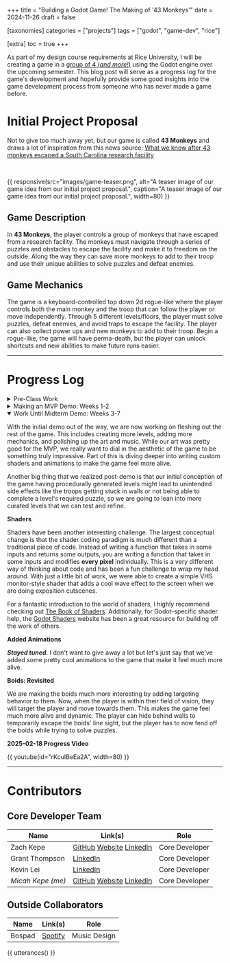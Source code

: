 +++
title = "Building a Godot Game! The Making of '43 Monkeys'"
date = 2024-11-26
draft = false

[taxonomies]
categories = ["projects"]
tags = ["godot", "game-dev", "rice"]

[extra]
toc = true
+++

As part of my design course requirements at Rice University, I will be creating
a game in a [group of 4 (_and more!_)](#contributors) using the Godot engine over the
upcoming semester. This blog post will serve as a progress log for the game's
development and hopefully provide some good insights into the game
development process from someone who has never made a game before.

<!-- more -->

# Initial Project Proposal

Not to give too much away yet, but our game is called **43 Monkeys** and draws
a lot of inspiration from this news source:
[What we know after 43 monkeys escaped a South Carolina research facility](https://www.cbsnews.com/news/south-carolina-escaped-monkeys-what-we-know/)

<br>

{{ responsive(src="images/game-teaser.png",
alt="A teaser image of our game idea from our initial project proposal.",
caption="A teaser image of our game idea from our initial project proposal.",
width=80) }}

## Game Description

In **43 Monkeys**, the player controls a group of monkeys that have escaped from
a research facility. The monkeys must navigate through a series of puzzles and
obstacles to escape the facility and make it to freedom on the outside. Along
the way they can save more monkeys to add to their troop and use their unique
abilities to solve puzzles and defeat enemies.

## Game Mechanics

The game is a keyboard-controlled top down 2d rogue-like where the player controls
both the main monkey and the troop that can follow the player or move
independently. Through 5 different levels/floors, the player must solve puzzles,
defeat enemies, and avoid traps to escape the facility. The player can also
collect power ups and new monkeys to add to their troop. Begin a rogue-like, the
game will have perma-death, but the player can unlock shortcuts and new abilities
to make future runs easier.

---

# Progress Log

<details>
    <summary>Pre-Class Work</summary>

**Updates**

Before the class officially starts, we are taking time to familiarize ourselves
with the Godot engine and the basics of game development. My first thoughts on
working with GDScript is that it like a blend of Python and TypeScript, which is
pretty cool. I'm excited to see how it works in practice. I've also been watching
some tutorials on the Godot engine and game development in general to get a feel
for the process.

As of now, we have basic character sprites and background tiles ready to go.
We are also working getting a basic scene set up in Godot to start testing
out movement and interactions. Godot's
[documentation](https://docs.godotengine.org/en/stable/index.html) is very
good and has been a great resource for getting started.

**Basic Movement**

{{ gif(
sources=["videos/basic-movt.mp4"],
width=40
)}}

**Music**

With a fun little open-source webapp called [BeepBox](https://www.beepbox.co/),
we were able to make some fun 8-bit music for our game.

{{ audio(
source="music/fonky-loop.ogg"
)}}

</details>

<details>
    <summary>Making an MVP Demo: Weeks 1-2</summary>

With the spring semester now in full swing and our team assembled, we are working
on getting our MVP (minimum viable product) ready for a demo scheduled at the end
of week 2 of the course.

Our big focus is looking at [flocking
algorithms](https://en.wikipedia.org/wiki/Flocking) and
[boids](https://en.wikipedia.org/wiki/Boids). This is because one of the
unique features of our game is that the player will be able to control a
group of monkeys that will follow the player around the map or move
independently as a swarm.

{{ gif(
sources=["videos/boids-demo.mp4"],
width = 80
)}}

**Update**: Demo MVP is completed. We ended up doing a simple demo level where
the player has to use their group of monkeys to deactivate lasers with
coordinated button presses and defeat a boss at the end. I'm pretty proud of
what we've been able to do some far in only a couple weeks of work, but we
also have a lot of work ahead of us as we figure out the rest of our levels,
polished up the art, etc.

**Some more teasers**

Little bit of the MVP demo in action:

{{ gif(
sources=["videos/mvp-demo.mp4"],
width = 80
)}}

Our pretty epic main theme (if I do say so myself):

{{ audio(
source="music/main-theme.ogg"
)}}

</details>

<details open>
    <summary>Work Until Midterm Demo: Weeks 3-7</summary>

With the initial demo out of the way, we are now working on fleshing out the
rest of the game. This includes creating more levels, adding more mechanics,
and polishing up the art and music. While our art was pretty good for the MVP,
we really want to dial in the aesthetic of the game to be something truly
impressive. Part of this is diving deeper into writing custom shaders and
animations to make the game feel more alive.

Another big thing that we realized post-demo is that our initial conception of
the game having procedurally generated levels might lead to unintended
side effects like the troops getting stuck in walls or not being able to
complete a level's required puzzle, so we are going to lean into more
curated levels that we can test and refine.

**Shaders**

Shaders have been another interesting challenge. The largest conceptual change
is that the shader coding paradigm is much different than a traditional piece
of code. Instead of writing a function that takes in some inputs and returns
some outputs, you are writing a function that takes in some inputs and modifies
**every pixel** individually. This is a very different way of thinking about
code and has been a fun challenge to wrap my head around. With just a little
bit of work, we were able to create a simple VHS monitor-style shader that
adds a cool wave effect to the screen when we are doing exposition cutscenes.

For a fantastic introduction to the world of shaders, I highly recommend
checking out [The Book of Shaders](https://thebookofshaders.com/).
Additionally, for Godot-specific shader help, the [Godot
Shaders](https://godotshaders.com/) website has been a great resource for
building off the work of others.

**Added Animations**

**_Stayed tuned._** I don't want to give away a lot but let's just say that
we've added some pretty cool animations to the game that make it feel much more
alive.

**Boids: Revisited**

We are making the boids much more interesting by adding targeting behavior to
them. Now, when the player is within their field of vision, they will target
the player and move towards them. This makes the game feel much more alive and
dynamic. The player can hide behind walls to temporarily escape the boids' line
sight, but the player has to now fend off the boids while trying to solve
puzzles.

**2025-02-18 Progress Video**

{{ youtube(id="rKcuIBeEa2A", width=80) }}

</details>

---

# Contributors

## Core Developer Team

| Name              | Link(s)                                                                                                                         | Role           |
| ----------------- | ------------------------------------------------------------------------------------------------------------------------------- | -------------- |
| Zach Kepe         | [GitHub](https://github.com/zachkepe) [Website](https://www.zachkepe.com/) [LinkedIn](https://www.linkedin.com/in/zacharykepe/) | Core Developer |
| Grant Thompson    | [LinkedIn](https://www.linkedin.com/in/grantwthompson/)                                                                         | Core Developer |
| Kevin Lei         | [LinkedIn](https://www.linkedin.com/in/lei-kevin/)                                                                              | Core Developer |
| _Micah Kepe (me)_ | [GitHub](https://github.com/micahkepe) [Website](https://micahkepe.com/) [LinkedIn](https://www.linkedin.com/in/micah-kepe/)    | Core Developer |

## Outside Collaborators

| Name   | Link(s)                                                                                     | Role         |
| ------ | ------------------------------------------------------------------------------------------- | ------------ |
| Bospad | [Spotify](https://open.spotify.com/artist/6Z9DPgoBu600ZbUbdQqZQf?si=x_ITREWSQ_CKJkJmOaWXBQ) | Music Design |

{{ utterances() }}
